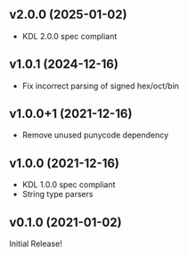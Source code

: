 ## v2.0.0 (2025-01-02)

- KDL 2.0.0 spec compliant

## v1.0.1 (2024-12-16)

- Fix incorrect parsing of signed hex/oct/bin

## v1.0.0+1 (2021-12-16)

- Remove unused punycode dependency

## v1.0.0 (2021-12-16)

- KDL 1.0.0 spec compliant
- String type parsers

## v0.1.0 (2021-01-02)

Initial Release!
